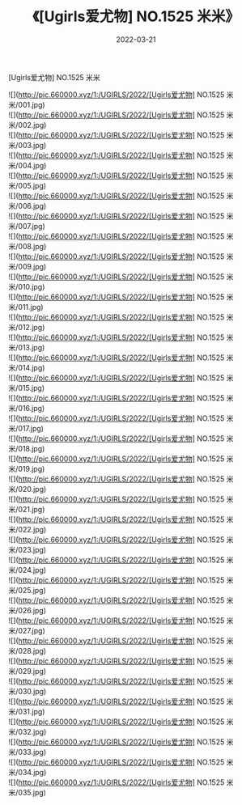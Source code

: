 ﻿---
layout: post
title:  《[Ugirls爱尤物] NO.1525 米米》
date:   2022-03-21
img: http://pic.660000.xyz/1:/UGIRLS/2022/[Ugirls爱尤物] NO.1525 米米/000.jpg
categories: [美女, 清纯, 唯美]
---

[Ugirls爱尤物] NO.1525 米米

 ![](http://pic.660000.xyz/1:/UGIRLS/2022/[Ugirls爱尤物] NO.1525 米米/001.jpg) <br>![](http://pic.660000.xyz/1:/UGIRLS/2022/[Ugirls爱尤物] NO.1525 米米/002.jpg) <br>![](http://pic.660000.xyz/1:/UGIRLS/2022/[Ugirls爱尤物] NO.1525 米米/003.jpg) <br>![](http://pic.660000.xyz/1:/UGIRLS/2022/[Ugirls爱尤物] NO.1525 米米/004.jpg) <br>![](http://pic.660000.xyz/1:/UGIRLS/2022/[Ugirls爱尤物] NO.1525 米米/005.jpg) <br>![](http://pic.660000.xyz/1:/UGIRLS/2022/[Ugirls爱尤物] NO.1525 米米/006.jpg) <br>![](http://pic.660000.xyz/1:/UGIRLS/2022/[Ugirls爱尤物] NO.1525 米米/007.jpg) <br>![](http://pic.660000.xyz/1:/UGIRLS/2022/[Ugirls爱尤物] NO.1525 米米/008.jpg) <br>![](http://pic.660000.xyz/1:/UGIRLS/2022/[Ugirls爱尤物] NO.1525 米米/009.jpg) <br>![](http://pic.660000.xyz/1:/UGIRLS/2022/[Ugirls爱尤物] NO.1525 米米/010.jpg) <br>![](http://pic.660000.xyz/1:/UGIRLS/2022/[Ugirls爱尤物] NO.1525 米米/011.jpg) <br>![](http://pic.660000.xyz/1:/UGIRLS/2022/[Ugirls爱尤物] NO.1525 米米/012.jpg) <br>![](http://pic.660000.xyz/1:/UGIRLS/2022/[Ugirls爱尤物] NO.1525 米米/013.jpg) <br>![](http://pic.660000.xyz/1:/UGIRLS/2022/[Ugirls爱尤物] NO.1525 米米/014.jpg) <br>![](http://pic.660000.xyz/1:/UGIRLS/2022/[Ugirls爱尤物] NO.1525 米米/015.jpg) <br>![](http://pic.660000.xyz/1:/UGIRLS/2022/[Ugirls爱尤物] NO.1525 米米/016.jpg) <br>![](http://pic.660000.xyz/1:/UGIRLS/2022/[Ugirls爱尤物] NO.1525 米米/017.jpg) <br>![](http://pic.660000.xyz/1:/UGIRLS/2022/[Ugirls爱尤物] NO.1525 米米/018.jpg) <br>![](http://pic.660000.xyz/1:/UGIRLS/2022/[Ugirls爱尤物] NO.1525 米米/019.jpg) <br>![](http://pic.660000.xyz/1:/UGIRLS/2022/[Ugirls爱尤物] NO.1525 米米/020.jpg) <br>![](http://pic.660000.xyz/1:/UGIRLS/2022/[Ugirls爱尤物] NO.1525 米米/021.jpg) <br>![](http://pic.660000.xyz/1:/UGIRLS/2022/[Ugirls爱尤物] NO.1525 米米/022.jpg) <br>![](http://pic.660000.xyz/1:/UGIRLS/2022/[Ugirls爱尤物] NO.1525 米米/023.jpg) <br>![](http://pic.660000.xyz/1:/UGIRLS/2022/[Ugirls爱尤物] NO.1525 米米/024.jpg) <br>![](http://pic.660000.xyz/1:/UGIRLS/2022/[Ugirls爱尤物] NO.1525 米米/025.jpg) <br>![](http://pic.660000.xyz/1:/UGIRLS/2022/[Ugirls爱尤物] NO.1525 米米/026.jpg) <br>![](http://pic.660000.xyz/1:/UGIRLS/2022/[Ugirls爱尤物] NO.1525 米米/027.jpg) <br>![](http://pic.660000.xyz/1:/UGIRLS/2022/[Ugirls爱尤物] NO.1525 米米/028.jpg) <br>![](http://pic.660000.xyz/1:/UGIRLS/2022/[Ugirls爱尤物] NO.1525 米米/029.jpg) <br>![](http://pic.660000.xyz/1:/UGIRLS/2022/[Ugirls爱尤物] NO.1525 米米/030.jpg) <br>![](http://pic.660000.xyz/1:/UGIRLS/2022/[Ugirls爱尤物] NO.1525 米米/031.jpg) <br>![](http://pic.660000.xyz/1:/UGIRLS/2022/[Ugirls爱尤物] NO.1525 米米/032.jpg) <br>![](http://pic.660000.xyz/1:/UGIRLS/2022/[Ugirls爱尤物] NO.1525 米米/033.jpg) <br>![](http://pic.660000.xyz/1:/UGIRLS/2022/[Ugirls爱尤物] NO.1525 米米/034.jpg) <br>![](http://pic.660000.xyz/1:/UGIRLS/2022/[Ugirls爱尤物] NO.1525 米米/035.jpg) <br>